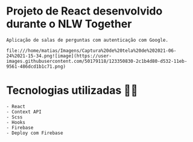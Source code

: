 # Projeto de React desenvolvido durante o NLW Together
    
    Aplicação de salas de perguntas com autenticação com Google. 
    
    file:///home/matias/Imagens/Captura%20de%20tela%20de%202021-06-24%2021-15-34.png![image](https://user-images.githubusercontent.com/50179118/123350830-2c1b4d80-d532-11eb-9561-486dcd1b1c71.png)


# Tecnologias utilizadas :man_technologist:	
    - React 
    - Context API
    - Scss
    - Hooks
    - Firebase
    - Deploy com Firebase
